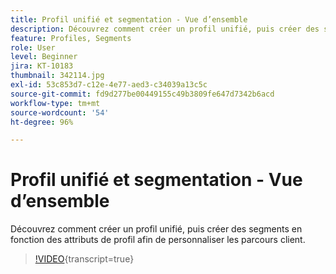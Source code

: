 ```yaml
---
title: Profil unifié et segmentation - Vue d’ensemble
description: Découvrez comment créer un profil unifié, puis créer des segments en fonction des attributs de profil afin de personnaliser les parcours client.
feature: Profiles, Segments
role: User
level: Beginner
jira: KT-10183
thumbnail: 342114.jpg
exl-id: 53c853d7-c12e-4e77-aed3-c34039a13c5c
source-git-commit: fd9d277be00449155c49b3809fe647d7342b6acd
workflow-type: tm+mt
source-wordcount: '54'
ht-degree: 96%

---
```


# Profil unifié et segmentation - Vue d’ensemble

Découvrez comment créer un profil unifié, puis créer des segments en fonction des attributs de profil afin de personnaliser les parcours client.

>[!VIDEO](https://video.tv.adobe.com/v/342114?quality=12&learn=on){transcript=true}
